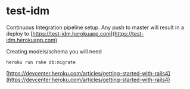 # test-idm

Continuous Integration pipeline setup. Any push to master will result in a deploy to [https://test-idm.herokuapp.com](https://test-idm.herokuapp.com)


Creating models/schema you will need

    heroku run rake db:migrate

[https://devcenter.heroku.com/articles/getting-started-with-rails4](https://devcenter.heroku.com/articles/getting-started-with-rails4)
